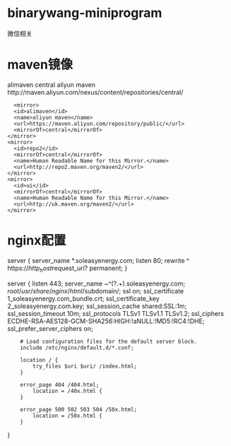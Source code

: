 # binarywang-miniprogram
微信相关

# maven镜像
   <mirror>
        <id>alimaven</id>
        <mirrorOf>central</mirrorOf>
        <name>aliyun maven</name>
        <url>http://maven.aliyun.com/nexus/content/repositories/central/</url>
      </mirror>
      
      <mirror>  
      <id>alimaven</id>  
      <name>aliyun maven</name>  
      <url>https://maven.aliyun.com/repository/public/</url>  
      <mirrorOf>central</mirrorOf>          
    </mirror>
    <mirror>
      <id>repo2</id>
      <mirrorOf>central</mirrorOf>
      <name>Human Readable Name for this Mirror.</name>
      <url>http://repo2.maven.org/maven2/</url>
    </mirror>
    <mirror>
      <id>ui</id>
      <mirrorOf>central</mirrorOf>
      <name>Human Readable Name for this Mirror.</name>
      <url>http://uk.maven.org/maven2/</url>
    </mirror>


# nginx配置

server {
        server_name *.soleasyenergy.com;
        listen 80;
        rewrite ^ https://$http_host$request_uri? permanent;
}

server {
        listen       443;
        server_name ~^(?<subdomain>.+).soleasyenergy.com$;
        root         /usr/share/nginx/html/$subdomain/;
        ssl on;
        ssl_certificate 1_soleasyenergy.com_bundle.crt;
        ssl_certificate_key 2_soleasyenergy.com.key;
        ssl_session_cache shared:SSL:1m;
        ssl_session_timeout  10m;
        ssl_protocols TLSv1 TLSv1.1 TLSv1.2;
        ssl_ciphers ECDHE-RSA-AES128-GCM-SHA256:HIGH:!aNULL:!MD5:!RC4:!DHE;
        ssl_prefer_server_ciphers on;
    
        # Load configuration files for the default server block.
        include /etc/nginx/default.d/*.conf;

        location / {
            try_files $uri $uri/ /index.html;
        }

        error_page 404 /404.html;
            location = /40x.html {
        }

        error_page 500 502 503 504 /50x.html;
            location = /50x.html {
        }
}
